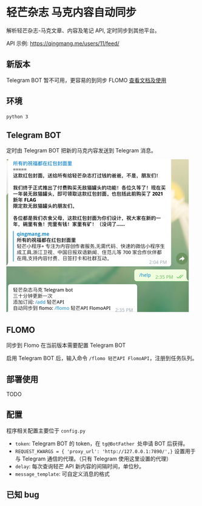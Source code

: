 # 轻芒杂志 马克内容自动同步

解析轻芒杂志-马克文章、内容及笔记 API, 定时同步到其他平台。

API 示例: https://qingmang.me/users/11/feed/

## 新版本
Telegram BOT 暂不可用，更容易的到同步 FLOMO
[查看文档及使用](https://github.com/dake0805/Qingmang-mark/tree/flomo_only)

## 环境

`python 3`

## Telegram BOT

定时由 Telegram BOT 把新的马克内容发送到 Telegram 消息。

<img src="README.assets/image-20210210151332862.png" alt="image-20210210151332862" style="zoom:50%;" />

## FLOMO

同步到 Flomo 在当前版本需要配置 Telegram BOT

启用 Telegram BOT 后，输入命令 `/flomo 轻芒API FlomoAPI`，注册到任务队列。

## 部署使用

TODO

## 配置

程序相关配置主要位于 `config.py`

- `token`: Telegram BOT 的 token，在 `tg@BotFather `处申请 BOT 后获得。
- `REQUEST_KWARGS = { 'proxy_url': 'http://127.0.0.1:7890/',}` 设置用于与 Telegram 通信的代理。（只有 Telegram 使用这里设置的代理）
- `delay`: 每次查询轻芒 API 新内容的间隔时间，单位秒。
- `message_template`: 可自定义消息的格式



## 已知 bug


